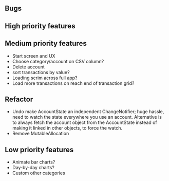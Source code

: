 ## Bugs


## High priority features


## Medium priority features
- Start screen and UX
- Choose category/account on CSV column?
- Delete account
- sort transactions by value?
- Loading scrim across full app?
- Load more transactions on reach end of transaction grid?


## Refactor
- Undo make AccountState an independent ChangeNotifier; huge hassle, need to watch the state everywhere you use an account. Alternative is to always fetch the account object from the AccountState instead of making it linked in other objects, to force the watch.
- Remove MutableAllocation


## Low priority features
- Animate bar charts?
- Day-by-day charts?
- Custom other categories
